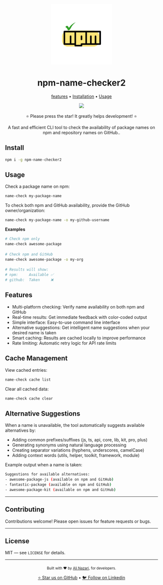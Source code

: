 <div align="center">
  <img src="assets/npm-name-checker.png" alt="npm-name-checker" width="200" height="200">

  <h1>npm-name-checker2</h1>

  <p>
	<a href="#features">features</a> •
	<a href="#Install">Installation</a> •
	<a href="#Usage">Usage</a>
  </p>


  <p>
    <a href="https://github.com/Silent-Watcher/npm-name-checker/blob/master/LICENSE">
      <img src="https://img.shields.io/github/license/Silent-Watcher/npm-name-checker?color=#2fb64e"license">
    </a>
  </p>

  <p>⭐️ Please press the star! It greatly helps development! ⭐️</p>
  <p>A fast and efficient CLI tool to check the availability of package names on npm and repository names on GitHub..</p>


</div>


## Install

```bash
npm i -g npm-name-checker2
```

## Usage

Check a package name on npm:

```bash
name-check my-package-name
```
To check both npm and GitHub availability, provide the GitHub owner/organization:

```bash
name-check my-package-name -o my-github-username
```
**Examples**

```bash
# Check npm only
name-check awesome-package

# Check npm and GitHub
name-check awesome-package -o my-org

# Results will show:
# npm:     Available ✅
# github:  Taken     ❌
```
## Features

- Multi-platform checking: Verify name availability on both npm and GitHub
- Real-time results: Get immediate feedback with color-coded output
- Simple interface: Easy-to-use command line interface
- Alternative suggestions: Get intelligent name suggestions when your desired name is taken
- Smart caching: Results are cached locally to improve performance
- Rate limiting: Automatic retry logic for API rate limits


## Cache Management

View cached entries:

```bash
name-check cache list
```

Clear all cached data:

```bash
name-check cache clear
```

## Alternative Suggestions

When a name is unavailable, the tool automatically suggests available alternatives by:

- Adding common prefixes/suffixes (js, ts, api, core, lib, kit, pro, plus)
- Generating synonyms using natural language processing
- Creating separator variations (hyphens, underscores, camelCase)
- Adding context words (utils, helper, toolkit, framework, module)

Example output when a name is taken:

```bash
Suggestions for available alternatives:
- awesome-package-js (available on npm and GitHub)
- fantastic-package (available on npm and GitHub)
- awesome-package-kit (available on npm and GitHub)
```

---

## Contributing

Contributions welcome! Please open issues for feature requests or bugs.

---

## License

MIT — see `LICENSE` for details.

---

<div align="center">
  <p>
    <sub>Built with ❤️ by <a href="https://github.com/Silent-Watcher" target="_blank">Ali Nazari</a>, for developers.</sub>
  </p>
  <p>
    <a href="https://github.com/Silent-Watcher/npm-name-checker">⭐ Star us on GitHub</a> •
    <a href="https://www.linkedin.com/in/alitte/">🐦 Follow on Linkedin</a>
  </p>
</div>
